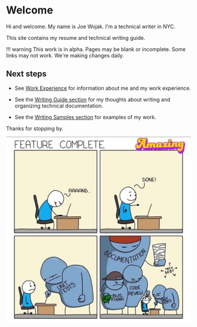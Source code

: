 # Welcome

Hi and welcome. My name is Joe Wojak. I'm a technical writer in NYC.

This site contains my resume and technical writing guide. 

!!! warning
    This work is in alpha. Pages may be blank or incomplete. Some links may not work. We're making changes daily.

## Next steps

- See [Work Experience](resume/resume.md) for information about me and my work experience.

- See the [Writing Guide section](guide/intro.md) for my thoughts about writing and organizing technical documentation.

- See the [Writing Samples section](samples/samples-intro.md) for examples of my work.

Thanks for stopping by.

![feature_complete](images/feature_complete2.jpg)